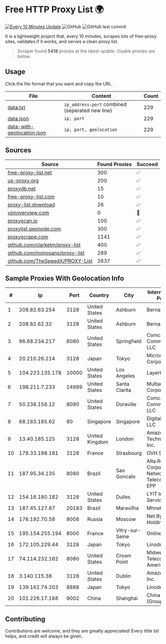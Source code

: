 
# Free HTTP Proxy List 🌍

[![Every 10 Minutes Update](https://github.com/mertguvencli/http-proxy-list/actions/workflows/main.yml/badge.svg?branch=main)](https://github.com/mertguvencli/http-proxy-list/actions/workflows/main.yml)
![GitHub](https://img.shields.io/github/license/mertguvencli/http-proxy-list)
![GitHub last commit](https://img.shields.io/github/last-commit/mertguvencli/http-proxy-list)

It is a lightweight project that, every 10 minutes, scrapes lots of free-proxy sites, validates if it works, and serves a clean proxy list.


> Scraper found **5418** proxies at the latest update. Usable proxies are below.

## Usage

Click the file format that you want and copy the URL.


|File|Content|Count|
|----|-------|-----|
|[data.txt](https://raw.githubusercontent.com/mertguvencli/http-proxy-list/main/proxy-list/data.txt)|`ip_address:port` combined (seperated new line)|229|
|[data.json](https://raw.githubusercontent.com/mertguvencli/http-proxy-list/main/proxy-list/data.json)|`ip, port`|229|
|[data-with-geolocation.json](https://raw.githubusercontent.com/mertguvencli/http-proxy-list/main/proxy-list/data-with-geolocation.json)|`ip, port, geolocation`|229|

## Sources

|Source|Found Proxies|Succeed|
|------|-------------|-------|
|[free-proxy-list.net](https://free-proxy-list.net)|300|✅|
|[us-proxy.org](https://www.us-proxy.org)|200|✅|
|[proxydb.net](http://proxydb.net)|15|✅|
|[free-proxy-list.com](https://free-proxy-list.com/?page=&port=&type%5B%5D=http&type%5B%5D=https&up_time=0&search=Search)|10|✅|
|[proxy-list.download](https://www.proxy-list.download/HTTP)|26|✅|
|[vpnoverview.com](https://vpnoverview.com/privacy/anonymous-browsing/free-proxy-servers)|0|🚫|
|[proxyscan.io](https://www.proxyscan.io)|100|✅|
|[proxylist.geonode.com](https://proxylist.geonode.com/api/proxy-list?limit=300&page=1&sort_by=lastChecked&sort_type=desc&protocols=http,https)|300|✅|
|[proxyscrape.com](https://api.proxyscrape.com/v2/?request=displayproxies&protocol=http&timeout=10000&country=all&ssl=all&anonymity=all)|1141|✅|
|[github.com/clarketm/proxy-list](https://raw.githubusercontent.com/clarketm/proxy-list/master/proxy-list-raw.txt)|400|✅|
|[github.com/monosans/proxy-list](https://raw.githubusercontent.com/monosans/proxy-list/main/proxies/http.txt)|289|✅|
|[github.com/TheSpeedX/PROXY-List](https://raw.githubusercontent.com/TheSpeedX/PROXY-List/master/http.txt)|2637|✅|


## Sample Proxies With Geolocation Info

|#|Ip|Port|Country|City|Internet Service Provider|
|-|--|----|-------|----|-------------------------|
|1|208.82.63.254|3128|United States|Ashburn|Bernardi Sounds|
|2|208.82.62.32|3128|United States|Ashburn|Bernardi Sounds|
|3|96.68.234.217|8080|United States|Springfield|Comcast Cable Communications, LLC|
|4|20.210.26.214|3128|Japan|Tokyo|Microsoft Corporation|
|5|104.223.135.178|10000|United States|Los Angeles|LayerHost|
|6|198.211.7.233|14999|United States|Santa Clarita|Multacom Corporation|
|7|50.238.158.12|8080|United States|Doraville|Comcast Cable Communications, LLC|
|8|68.183.185.62|80|Singapore|Singapore|DigitalOcean, LLC|
|9|13.40.185.125|3128|United Kingdom|London|Amazon Technologies Inc.|
|10|178.33.198.181|3128|France|Strasbourg|OVH SAS|
|11|187.95.34.135|8080|Brazil|Sao Goncalo|Alta Rede Corporate Network Telecom Ltda - EPP|
|12|154.16.180.182|3128|United States|Dulles|LYIT Internet Services|
|13|187.45.127.87|20183|Brazil|Maravilha|Mhnet Telecom|
|14|176.192.70.58|8008|Russia|Moscow|Net By Net Holding LLC|
|15|195.154.255.194|8000|France|Vitry-sur-Seine|Online S.A.S.|
|16|172.105.229.44|3128|Japan|Tokyo|Linode, LLC|
|17|74.114.232.162|8080|United States|Crown Point|Midwest Telecom of America, Inc|
|18|3.140.115.38|3128|United States|Dublin|Amazon.com, Inc.|
|19|139.162.74.203|8888|Japan|Tokyo|Linode, LLC|
|20|101.226.17.188|9002|China|Shanghai|China Telecom (Group)|



## Contributing

Contributions are welcome, and they are greatly appreciated! Every
little bit helps, and credit will always be given.

